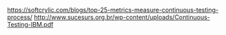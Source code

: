 https://softcrylic.com/blogs/top-25-metrics-measure-continuous-testing-process/
http://www.sucesurs.org.br/wp-content/uploads/Continuous-Testing-IBM.pdf
